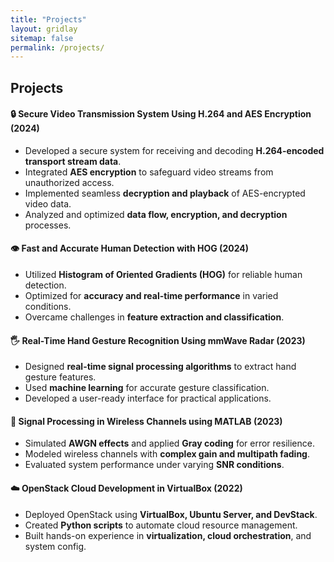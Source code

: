 ```yaml
---
title: "Projects"
layout: gridlay
sitemap: false
permalink: /projects/
---
```


<h2>Projects</h2>

<div class="jumbotron">
  <h4>🔒 Secure Video Transmission System Using H.264 and AES Encryption (2024)</h4>
  <ul>
    <li>Developed a secure system for receiving and decoding <strong>H.264-encoded transport stream data</strong>.</li>
    <li>Integrated <strong>AES encryption</strong> to safeguard video streams from unauthorized access.</li>
    <li>Implemented seamless <strong>decryption and playback</strong> of AES-encrypted video data.</li>
    <li>Analyzed and optimized <strong>data flow, encryption, and decryption</strong> processes.</li>
  </ul>
</div>

<div class="jumbotron">
  <h4>👁️ Fast and Accurate Human Detection with HOG (2024)</h4>
  <ul>
    <li>Utilized <strong>Histogram of Oriented Gradients (HOG)</strong> for reliable human detection.</li>
    <li>Optimized for <strong>accuracy and real-time performance</strong> in varied conditions.</li>
    <li>Overcame challenges in <strong>feature extraction and classification</strong>.</li>
  </ul>
</div>

<div class="jumbotron">
  <h4>🖐️ Real-Time Hand Gesture Recognition Using mmWave Radar (2023)</h4>
  <ul>
    <li>Designed <strong>real-time signal processing algorithms</strong> to extract hand gesture features.</li>
    <li>Used <strong>machine learning</strong> for accurate gesture classification.</li>
    <li>Developed a user-ready interface for practical applications.</li>
  </ul>
</div>

<div class="jumbotron">
  <h4>📡 Signal Processing in Wireless Channels using MATLAB (2023)</h4>
  <ul>
    <li>Simulated <strong>AWGN effects</strong> and applied <strong>Gray coding</strong> for error resilience.</li>
    <li>Modeled wireless channels with <strong>complex gain and multipath fading</strong>.</li>
    <li>Evaluated system performance under varying <strong>SNR conditions</strong>.</li>
  </ul>
</div>

<div class="jumbotron">
  <h4>☁️ OpenStack Cloud Development in VirtualBox (2022)</h4>
  <ul>
    <li>Deployed OpenStack using <strong>VirtualBox, Ubuntu Server, and DevStack</strong>.</li>
    <li>Created <strong>Python scripts</strong> to automate cloud resource management.</li>
    <li>Built hands-on experience in <strong>virtualization, cloud orchestration</strong>, and system config.</li>
  </ul>
</div>
